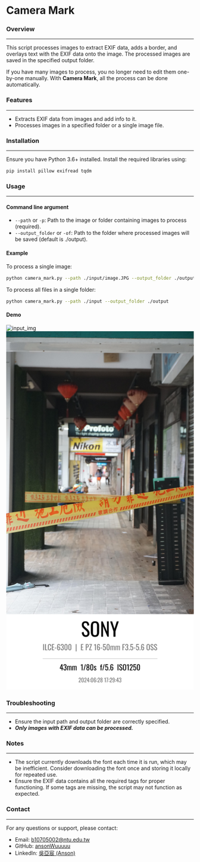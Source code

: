 # Camera Mark

### Overview
---

This script processes images to extract EXIF data, adds a border, and overlays text with the EXIF data onto the image. The processed images are saved in the specified output folder.

If you have many images to process, you no longer need to edit them one-by-one manually. With **Camera Mark**, all the process can be done automatically.

### Features
---
- Extracts EXIF data from images and add info to it.
- Processes images in a specified folder or a single image file.

### Installation
---
Ensure you have Python 3.6+ installed. Install the required libraries using:

```sh
pip install pillow exifread tqdm
```

### Usage
---
#### Command line argument
- `--path` or `-p`: Path to the image or folder containing images to process (required).
- `--output_folder` or `-of`: Path to the folder where processed images will be saved (default is ./output).

#### Example

To process a single image:
```sh
python camera_mark.py --path ./input/image.JPG --output_folder ./output
```

To process all files in a single folder:
```sh
python camera_mark.py --path ./input --output_folder ./output
```

#### Demo
![input_img](/input/DSC00649.JPG "Input img")
![output_img](/output/marked_DSC00649.JPG)

### Troubleshooting
---
- Ensure the input path and output folder are correctly specified.
- ***Only images with EXIF data can be processed.***

### Notes
---
- The script currently downloads the font each time it is run, which may be inefficient. Consider downloading the font once and storing it locally for repeated use.
- Ensure the EXIF data contains all the required tags for proper functioning. If some tags are missing, the script may not function as expected.

### Contact
---
For any questions or support, please contact:

- Email: b10705002@ntu.edu.tw
- GitHub: [ansonWuuuuu](https://github.com/ansonWuuuuu)
- LinkedIn: [吳亞宸 (Anson)](https://www.linkedin.com/in/ansonwu-88a673274/)
